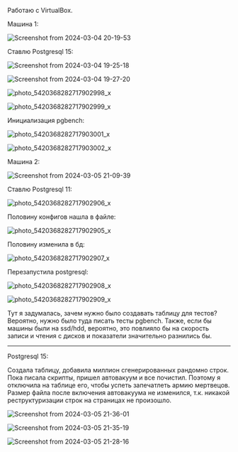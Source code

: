 Работаю с VirtualBox.

Машина 1:

![Screenshot from 2024-03-04 20-19-53](https://github.com/marinesque/otus_postgresql/assets/97790878/0fb86116-4855-45a4-81b8-081e69d44914)


Ставлю Postgresql 15:

![Screenshot from 2024-03-04 19-25-18](https://github.com/marinesque/otus_postgresql/assets/97790878/1dacf840-899c-4867-bf88-7b14a6006bbf)


![Screenshot from 2024-03-04 19-27-20](https://github.com/marinesque/otus_postgresql/assets/97790878/d8924905-5174-4e1b-800e-69155f59b264)


![photo_5420368282717902998_x](https://github.com/marinesque/otus_postgresql/assets/97790878/18071162-8d76-446e-ab08-2f02ed377ac5)


![photo_5420368282717902999_x](https://github.com/marinesque/otus_postgresql/assets/97790878/5c655680-471a-4511-946c-93f6f92eb98d)


Инициализация pgbench:

![photo_5420368282717903001_x](https://github.com/marinesque/otus_postgresql/assets/97790878/3ff39027-e102-4d73-98ea-2684343a6401)


![photo_5420368282717903002_x](https://github.com/marinesque/otus_postgresql/assets/97790878/c37986f2-a242-4e29-9556-48c522ec82ad)


Машина 2:

![Screenshot from 2024-03-05 21-09-39](https://github.com/marinesque/otus_postgresql/assets/97790878/5751b70c-f6c2-4702-b425-b97859e51829)


Ставлю Postgresql 11:

![photo_5420368282717902906_x](https://github.com/marinesque/otus_postgresql/assets/97790878/b84f1f6f-4904-4995-9a16-80b161136e43)


Половину конфигов нашла в файле:

![photo_5420368282717902905_x](https://github.com/marinesque/otus_postgresql/assets/97790878/17cbdeb3-071f-4081-9d6f-d9f6fcf2b8e4)


Половину изменила в бд:

![photo_5420368282717902907_x](https://github.com/marinesque/otus_postgresql/assets/97790878/bda07716-ae57-4021-b8ed-11949638ba89)


Перезапустила postgresql:

![photo_5420368282717902908_x](https://github.com/marinesque/otus_postgresql/assets/97790878/37e4d746-92fe-4631-a9e6-83c6d3e73299)


![photo_5420368282717902909_x](https://github.com/marinesque/otus_postgresql/assets/97790878/382b8da8-c6be-458e-a818-cd69ec797925)

Тут я задумалась, зачем нужно было создавать таблицу для тестов? Вероятно, нужно было туда писать тесты pgbench.
Также, если бы машины были на ssd/hdd, вероятно, это повлияло бы на скорость записи и чтения с дисков и показатели значительно разнились бы.

----------------------------------------------------------------------------------------------------------------------------------------

Postgresql 15:

Создала таблицу, добавила миллион сгенерированных рандомно строк. Пока писала скрипты, пришел автовакуум и все почистил.
Поэтому я отключила на таблице его, чтобы успеть запечатлеть армию мертвецов.
Размер файла после включения автовакуума не изменился, т.к. никакой реструктуризации строк на страницах не произошло.

![Screenshot from 2024-03-05 21-36-01](https://github.com/marinesque/otus_postgresql/assets/97790878/14ed1e0c-81f3-4571-855c-cf86a3216503)

![Screenshot from 2024-03-05 21-35-19](https://github.com/marinesque/otus_postgresql/assets/97790878/759a8c1c-50e4-4623-9050-4799372bc382)

![Screenshot from 2024-03-05 21-28-16](https://github.com/marinesque/otus_postgresql/assets/97790878/f29b5ad3-c68c-45bb-bb4d-b131e43a4ac5)


